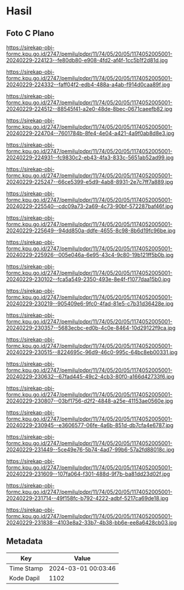 # Hasil

## Foto C Plano

https://sirekap-obj-formc.kpu.go.id/2747/pemilu/pdpr/11/74/05/20/05/1174052005001-20240229-224123--fe80db80-e908-4fd2-af4f-1cc5b1f2d81d.jpg

https://sirekap-obj-formc.kpu.go.id/2747/pemilu/pdpr/11/74/05/20/05/1174052005001-20240229-224332--faff04f2-edb4-488a-a4ab-f914d0caa89f.jpg

https://sirekap-obj-formc.kpu.go.id/2747/pemilu/pdpr/11/74/05/20/05/1174052005001-20240229-224512--88545f41-a2e0-48de-8bec-0671caeefb82.jpg

https://sirekap-obj-formc.kpu.go.id/2747/pemilu/pdpr/11/74/05/20/05/1174052005001-20240229-224704--7601784b-8fe4-4e04-a421-4a9f0ab8d8e3.jpg

https://sirekap-obj-formc.kpu.go.id/2747/pemilu/pdpr/11/74/05/20/05/1174052005001-20240229-224931--fc9830c2-eb43-4fa3-833c-5651ab52ad99.jpg

https://sirekap-obj-formc.kpu.go.id/2747/pemilu/pdpr/11/74/05/20/05/1174052005001-20240229-225247--66ce5399-e5d9-4ab8-8931-2e7c7ff7a889.jpg

https://sirekap-obj-formc.kpu.go.id/2747/pemilu/pdpr/11/74/05/20/05/1174052005001-20240229-225540--cdc09a73-2a69-4c73-90bf-572287baf46f.jpg

https://sirekap-obj-formc.kpu.go.id/2747/pemilu/pdpr/11/74/05/20/05/1174052005001-20240229-225649--94dd850a-ddfe-4655-8c98-8b6d19fc96be.jpg

https://sirekap-obj-formc.kpu.go.id/2747/pemilu/pdpr/11/74/05/20/05/1174052005001-20240229-225926--005e046a-6e95-43c4-9c80-19b121ff5b0b.jpg

https://sirekap-obj-formc.kpu.go.id/2747/pemilu/pdpr/11/74/05/20/05/1174052005001-20240229-230102--fca5a549-2350-493e-8e4f-f1077daa15b0.jpg

https://sirekap-obj-formc.kpu.go.id/2747/pemilu/pdpr/11/74/05/20/05/1174052005001-20240229-230219--905409e6-9fc0-4fad-81e5-c7b31d36428e.jpg

https://sirekap-obj-formc.kpu.go.id/2747/pemilu/pdpr/11/74/05/20/05/1174052005001-20240229-230357--5683ecbc-ed0b-4c0e-8464-10d29122f9ca.jpg

https://sirekap-obj-formc.kpu.go.id/2747/pemilu/pdpr/11/74/05/20/05/1174052005001-20240229-230515--8224695c-96d9-46c0-995c-64bc8eb00331.jpg

https://sirekap-obj-formc.kpu.go.id/2747/pemilu/pdpr/11/74/05/20/05/1174052005001-20240229-230632--67fad445-49c2-4cb3-80f0-a166d42733f6.jpg

https://sirekap-obj-formc.kpu.go.id/2747/pemilu/pdpr/11/74/05/20/05/1174052005001-20240229-230807--03bf1756-d2f2-4848-a25e-41153ae0560e.jpg

https://sirekap-obj-formc.kpu.go.id/2747/pemilu/pdpr/11/74/05/20/05/1174052005001-20240229-230945--e3606577-06fe-4a6b-851d-db7cfa4e6787.jpg

https://sirekap-obj-formc.kpu.go.id/2747/pemilu/pdpr/11/74/05/20/05/1174052005001-20240229-231449--5ce49e76-5b74-4ad7-99b6-57a2fd88018c.jpg

https://sirekap-obj-formc.kpu.go.id/2747/pemilu/pdpr/11/74/05/20/05/1174052005001-20240229-231609--107fa064-f301-488d-9f7b-ba81dd23d02f.jpg

https://sirekap-obj-formc.kpu.go.id/2747/pemilu/pdpr/11/74/05/20/05/1174052005001-20240229-231714--49f158fc-b792-4222-adbf-5217ca69de18.jpg

https://sirekap-obj-formc.kpu.go.id/2747/pemilu/pdpr/11/74/05/20/05/1174052005001-20240229-231838--4103e8a2-33b7-4b38-bb6e-ee8a6428cb03.jpg


## Metadata

| Key        | Value               |
| ---------- | ------------------- |
| Time Stamp | 2024-03-01 00:03:46 |
| Kode Dapil | 1102                |



